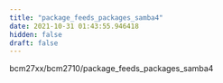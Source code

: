 ```yaml
---
title: "package_feeds_packages_samba4"
date: 2021-10-31 01:43:55.946418
hidden: false
draft: false
---
```


bcm27xx/bcm2710/package_feeds_packages_samba4

